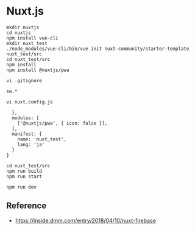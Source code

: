 # Nuxt.js

    mkdir nuxtjs
    cd nuxtjs
    npm install vue-cli
    mkdir nuxt_test
    ./node_modules/vue-cli/bin/vue init nuxt-community/starter-template nuxt_test/src
    cd nuxt_test/src
    npm install
    npm install @nuxtjs/pwa

    vi .gitignore

```
sw.*
```

    vi nuxt.config.js

```
  },
  modules: [
    ['@nuxtjs/pwa', { icon: false }],
  ],
  manifest: {
    name: 'nuxt_test',
    lang: 'ja'
  }
}
```

    cd nuxt_test/src
    npm run build
    npm run start

    npm run dev

## Reference

* https://inside.dmm.com/entry/2018/04/10/nuxt-firebase
